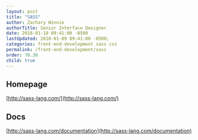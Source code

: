 ```yaml
---
layout: post
title: "SASS"
author: Zachary Winnie
authorTitle: Senior Interface Designer
date: 2018-01-10 09:41:00 -0500
lastUpdated: 2018-01-09 09:41:00 -0500;
categories: front-end-development sass css
permalink: /front-end-development/sass
order: 70.30
child: true
---
```


## Homepage

[http://sass-lang.com/](http://sass-lang.com/)

## Docs

[http://sass-lang.com/documentation](http://sass-lang.com/documentation)